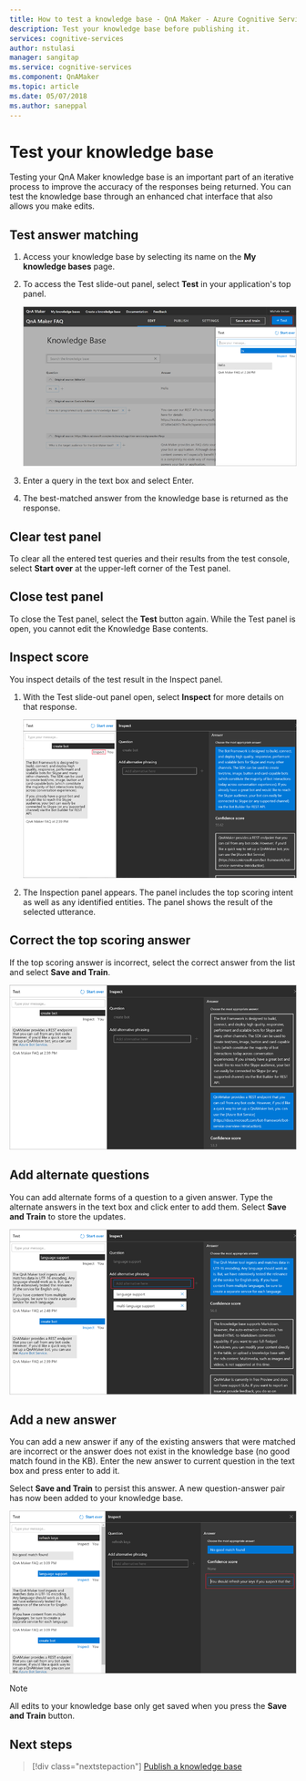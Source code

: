 ```yaml
---
title: How to test a knowledge base - QnA Maker - Azure Cognitive Services | Microsoft Docs
description: Test your knowledge base before publishing it.
services: cognitive-services
author: nstulasi
manager: sangitap
ms.service: cognitive-services
ms.component: QnAMaker
ms.topic: article
ms.date: 05/07/2018
ms.author: saneppal
---
```

# Test your knowledge base

Testing your QnA Maker knowledge base is an important part of an iterative process to improve the accuracy of the responses being returned. You can test the knowledge base through an enhanced chat interface that also allows you make edits.

## Test answer matching

1.  Access your knowledge base by selecting its name on the **My knowledge bases** page.
2.  To access the Test slide-out panel, select **Test** in your application's top panel.

    ![Access Test](../media/qnamaker-how-to-test-kb/access-test.png)

3.  Enter a query in the text box and select Enter.

4.  The best-matched answer from the knowledge base is returned as the response.

## Clear test panel

To clear all the entered test queries and their results from the test console, select **Start over** at the upper-left corner of the Test panel.

## Close test panel

To close the Test panel, select the **Test** button again. While the Test panel is open, you cannot edit the Knowledge Base contents.

## Inspect score

You inspect details of the test result in the Inspect panel.

1.  With the Test slide-out panel open, select **Inspect** for more details on that response.

    ![Inspect responses](../media/qnamaker-how-to-test-kb/inspect.png)

2.  The Inspection panel appears. The panel includes the top scoring intent as well as any identified entities. The panel shows the result of the selected utterance.

## Correct the top scoring answer

If the top scoring answer is incorrect, select the correct answer from the list and select **Save and Train**.

![Access Test](../media/qnamaker-how-to-test-kb/choose-answer.png)

## Add alternate questions

You can add alternate forms of a question to a given answer. Type the alternate answers in the text box and click enter to add them. Select **Save and Train** to store the updates.

![Access Test](../media/qnamaker-how-to-test-kb/add-alternate-question.png)

## Add a new answer

You can add a new answer if any of the existing answers that were matched are incorrect or the answer does not exist in the knowledge base (no good match found in the KB). Enter the new answer to current question in the text box and press enter to add it. 

Select **Save and Train** to persist this answer. A new question-answer pair has now been added to your knowledge base.

![Access Test](../media/qnamaker-how-to-test-kb/add-answer.png)

> [!NOTE]
> All edits to your knowledge base only get saved when you press the **Save and Train** button.

## Next steps

> [!div class="nextstepaction"]
> [Publish a knowledge base](./publish-knowledge-base.md)

